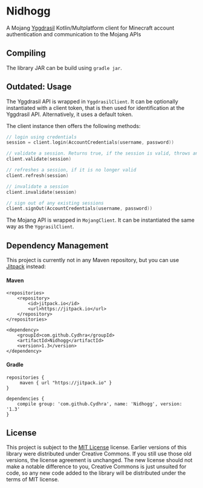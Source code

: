 # Nidhogg
A Mojang [Yggdrasil](http://wiki.vg/Authentication) Kotlin/Multplatform client for Minecraft account authentication
 and communication to the Mojang APIs

## Compiling
The library JAR can be build using ``gradle jar``.

## Outdated: Usage
The Yggdrasil API is wrapped in ``YggdrasilClient``. It can be optionally instantiated with a client token, that is then used for 
identification at the Yggdrasil API. Alternatively, it uses a default token.

The client instance then offers the following methods:

````Kotlin
// login using credentials
session = client.login(AccountCredentials(username, password))

// validate a session. Returns true, if the session is valid, throws an appropriate exception otherwise.
client.validate(session)

// refreshes a session, if it is no longer valid
client.refresh(session)

// invalidate a session
client.invalidate(session)

// sign out of any existing sessions
client.signOut(AccountCredentials(username, password))
````

The Mojang API is wrapped in ``MojangClient``. It can be instantiated the same way as the ``YggrasilClient``.

## Dependency Management
This project is currently not in any Maven repository, but you can use [Jitpack](https://jitpack.io/) instead:

#### Maven
````
<repositories>
    <repository>
	    <id>jitpack.io</id>
	    <url>https://jitpack.io</url>
	</repository>
</repositories>
````

````
<dependency>
    <groupId>com.github.Cydhra</groupId>
    <artifactId>Nidhogg</artifactId>
    <version>1.3</version>
</dependency>
````

#### Gradle 

````
repositories {
     maven { url "https://jitpack.io" }
}
````
````
dependencies {
    compile group: 'com.github.Cydhra', name: 'Nidhogg', version: '1.3'
}
````

## License
This project is subject to the [MIT License](https://en.wikipedia.org/wiki/MIT_License) license.
Earlier versions of this library were distributed under Creative Commons.
If you still use those old versions, the license agreement is unchanged.
The new license should not make a notable difference to you, Creative Commons is just unsuited for code, so any new
 code added to the library will be distributed under the terms of MIT license.
